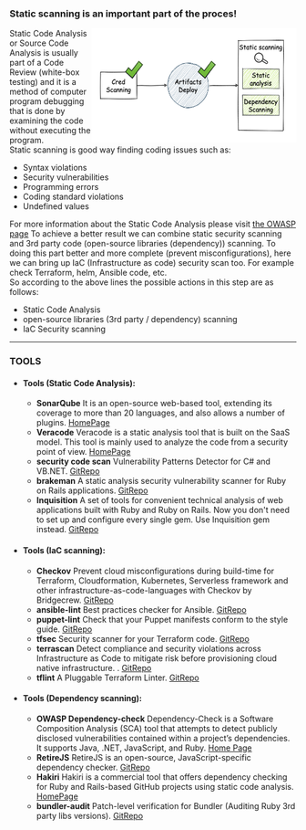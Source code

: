 ### Static scanning is an important part of the proces!
<img align="right" width="360" height="200" src="/document/assets/images/Static scanning.png">
Static Code Analysis or Source Code Analysis is usually part of a Code Review (white-box testing) and it is a method of computer program debugging that is done by examining the code without executing the program.</br>
Static scanning is good way finding coding issues such as:

+ Syntax violations
+ Security vulnerabilities
+ Programming errors
+ Coding standard violations
+ Undefined values

For more information about the Static Code Analysis please visit [the OWASP page](https://owasp.org/www-community/controls/Static_Code_Analysis)
To achieve a better result we can combine static security scanning and 3rd party code (open-source libraries (dependency)) scanning.
To doing this part better and more complete (prevent misconfigurations), here we can bring up IaC (Infrastructure as code) security scan too. For example check Terraform, helm, Ansible code, etc.  
So according to the above lines the possible actions in this step are as follows:
+ Static Code Analysis
+ open-source libraries (3rd party / dependency) scanning
+ IaC Security scanning

---
### TOOLS
- #### Tools (Static Code Analysis):
  + **SonarQube** It is an open-source web-based tool, extending its coverage to more than 20 languages, and also allows a number of plugins. [HomePage](https://www.sonarqube.org/)
  + **Veracode** Veracode is a static analysis tool that is built on the SaaS model. This tool is mainly used to analyze the code from a security point of view. [HomePage](https://www.veracode.com/security/static-analysis-tool)
  + **security code scan**  Vulnerability Patterns Detector for C# and VB.NET. [GitRepo](https://github.com/security-code-scan/security-code-scan)
  + **brakeman** A static analysis security vulnerability scanner for Ruby on Rails applications. [GitRepo](https://github.com/presidentbeef/brakeman)
  + **Inquisition** A set of tools for convenient technical analysis of web applications built with Ruby and Ruby on Rails. Now you don't need to set up and configure every single gem. Use Inquisition gem instead. [GitRepo](https://github.com/rubygarage/inquisition)

- #### Tools (IaC scanning): 
  + **Checkov** Prevent cloud misconfigurations during build-time for Terraform, Cloudformation, Kubernetes, Serverless framework and other infrastructure-as-code-languages with Checkov by Bridgecrew. [GitRepo](https://github.com/bridgecrewio/checkov)
  + **ansible-lint** Best practices checker for Ansible. [GitRepo](https://github.com/ansible-community/ansible-lint)
  + **puppet-lint** Check that your Puppet manifests conform to the style guide. [GitRepo](https://github.com/rodjek/puppet-lint)
  + **tfsec** Security scanner for your Terraform code. [GitRepo](https://github.com/tfsec/tfsec)
  + **terrascan**  Detect compliance and security violations across Infrastructure as Code to mitigate risk before provisioning cloud native infrastructure. . [GitRepo](https://github.com/accurics/terrascan)
  + **tflint**  A Pluggable Terraform Linter. [GitRepo](https://github.com/terraform-linters/tflint)

  
  
- #### Tools (Dependency scanning): 
  + **OWASP Dependency-check** Dependency-Check is a Software Composition Analysis (SCA) tool that attempts to detect publicly disclosed vulnerabilities contained within a project’s dependencies. It supports Java, .NET, JavaScript, and Ruby. [Home Page](https://owasp.org/www-project-dependency-check/)
  + **RetireJS** RetireJS is an open-source, JavaScript-specific dependency checker. [GitRepo](https://github.com/RetireJS/retire.js)
  + **Hakiri** Hakiri is a commercial tool that offers dependency checking for Ruby and Rails-based GitHub projects using static code analysis. [HomePage](https://hakiri.io/)
  + **bundler-audit**  Patch-level verification for Bundler (Auditing Ruby 3rd party libs versions). [GitRepo](https://github.com/rubysec/bundler-audit)
